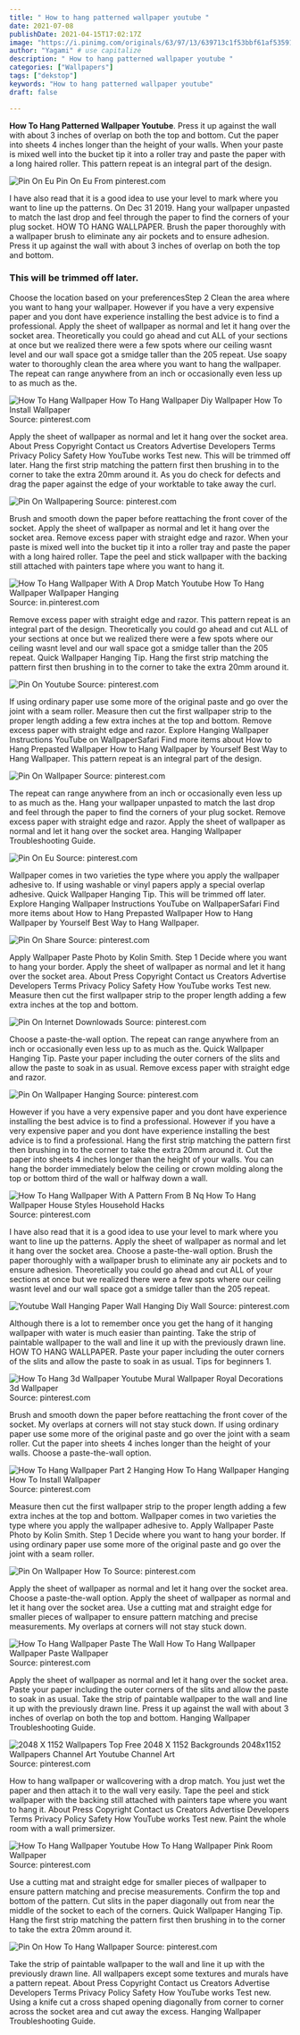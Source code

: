 ```yaml
---
title: " How to hang patterned wallpaper youtube "
date: 2021-07-08
publishDate: 2021-04-15T17:02:17Z
image: "https://i.pinimg.com/originals/63/97/13/639713c1f53bbf61af535914b3f41c7a.jpg"
author: "Yagami" # use capitalize
description: " How to hang patterned wallpaper youtube "
categories: ["Wallpapers"]
tags: ["dekstop"]
keywords: "How to hang patterned wallpaper youtube"
draft: false

---
```



**How To Hang Patterned Wallpaper Youtube**. Press it up against the wall with about 3 inches of overlap on both the top and bottom. Cut the paper into sheets 4 inches longer than the height of your walls. When your paste is mixed well into the bucket tip it into a roller tray and paste the paper with a long haired roller. This pattern repeat is an integral part of the design.

![Pin On Eu](https://i.pinimg.com/originals/d7/16/20/d716202db2cf5989cc739896430b9b54.jpg "Pin On Eu")
Pin On Eu From pinterest.com


I have also read that it is a good idea to use your level to mark where you want to line up the patterns. On Dec 31 2019. Hang your wallpaper unpasted to match the last drop and feel through the paper to find the corners of your plug socket. HOW TO HANG WALLPAPER. Brush the paper thoroughly with a wallpaper brush to eliminate any air pockets and to ensure adhesion. Press it up against the wall with about 3 inches of overlap on both the top and bottom.

### This will be trimmed off later.

Choose the location based on your preferencesStep 2 Clean the area where you want to hang your wallpaper. However if you have a very expensive paper and you dont have experience installing the best advice is to find a professional. Apply the sheet of wallpaper as normal and let it hang over the socket area. Theoretically you could go ahead and cut ALL of your sections at once but we realized there were a few spots where our ceiling wasnt level and our wall space got a smidge taller than the 205 repeat. Use soapy water to thoroughly clean the area where you want to hang the wallpaper. The repeat can range anywhere from an inch or occasionally even less up to as much as the.


![How To Hang Wallpaper How To Hang Wallpaper Diy Wallpaper How To Install Wallpaper](https://i.pinimg.com/originals/38/e6/a3/38e6a3353a906981bc9e46e2f8af3143.jpg "How To Hang Wallpaper How To Hang Wallpaper Diy Wallpaper How To Install Wallpaper")
Source: pinterest.com

Apply the sheet of wallpaper as normal and let it hang over the socket area. About Press Copyright Contact us Creators Advertise Developers Terms Privacy Policy Safety How YouTube works Test new. This will be trimmed off later. Hang the first strip matching the pattern first then brushing in to the corner to take the extra 20mm around it. As you do check for defects and drag the paper against the edge of your worktable to take away the curl.

![Pin On Wallpapering](https://i.pinimg.com/originals/4c/a5/5b/4ca55b3474c48c2ac5a609cd6bdf90c8.jpg "Pin On Wallpapering")
Source: pinterest.com

Brush and smooth down the paper before reattaching the front cover of the socket. Apply the sheet of wallpaper as normal and let it hang over the socket area. Remove excess paper with straight edge and razor. When your paste is mixed well into the bucket tip it into a roller tray and paste the paper with a long haired roller. Tape the peel and stick wallpaper with the backing still attached with painters tape where you want to hang it.

![How To Hang Wallpaper With A Drop Match Youtube How To Hang Wallpaper Wallpaper Hanging](https://i.pinimg.com/originals/9a/6b/45/9a6b4577f6b8047ec483bd0bc9c0f737.png "How To Hang Wallpaper With A Drop Match Youtube How To Hang Wallpaper Wallpaper Hanging")
Source: in.pinterest.com

Remove excess paper with straight edge and razor. This pattern repeat is an integral part of the design. Theoretically you could go ahead and cut ALL of your sections at once but we realized there were a few spots where our ceiling wasnt level and our wall space got a smidge taller than the 205 repeat. Quick Wallpaper Hanging Tip. Hang the first strip matching the pattern first then brushing in to the corner to take the extra 20mm around it.

![Pin On Youtube](https://i.pinimg.com/originals/ce/53/94/ce5394f645c74623cbf8de156dcdb78f.jpg "Pin On Youtube")
Source: pinterest.com

If using ordinary paper use some more of the original paste and go over the joint with a seam roller. Measure then cut the first wallpaper strip to the proper length adding a few extra inches at the top and bottom. Remove excess paper with straight edge and razor. Explore Hanging Wallpaper Instructions YouTube on WallpaperSafari Find more items about How to Hang Prepasted Wallpaper How to Hang Wallpaper by Yourself Best Way to Hang Wallpaper. This pattern repeat is an integral part of the design.

![Pin On Wallpaper](https://i.pinimg.com/originals/04/e1/bf/04e1bf552abcb8e6c60e0d0651c20278.jpg "Pin On Wallpaper")
Source: pinterest.com

The repeat can range anywhere from an inch or occasionally even less up to as much as the. Hang your wallpaper unpasted to match the last drop and feel through the paper to find the corners of your plug socket. Remove excess paper with straight edge and razor. Apply the sheet of wallpaper as normal and let it hang over the socket area. Hanging Wallpaper Troubleshooting Guide.

![Pin On Eu](https://i.pinimg.com/originals/d7/16/20/d716202db2cf5989cc739896430b9b54.jpg "Pin On Eu")
Source: pinterest.com

Wallpaper comes in two varieties the type where you apply the wallpaper adhesive to. If using washable or vinyl papers apply a special overlap adhesive. Quick Wallpaper Hanging Tip. This will be trimmed off later. Explore Hanging Wallpaper Instructions YouTube on WallpaperSafari Find more items about How to Hang Prepasted Wallpaper How to Hang Wallpaper by Yourself Best Way to Hang Wallpaper.

![Pin On Share](https://i.pinimg.com/564x/d6/ae/b9/d6aeb9b8b75ee334d990bbb42db878b4.jpg "Pin On Share")
Source: pinterest.com

Apply Wallpaper Paste Photo by Kolin Smith. Step 1 Decide where you want to hang your border. Apply the sheet of wallpaper as normal and let it hang over the socket area. About Press Copyright Contact us Creators Advertise Developers Terms Privacy Policy Safety How YouTube works Test new. Measure then cut the first wallpaper strip to the proper length adding a few extra inches at the top and bottom.

![Pin On Internet Downlowads](https://i.pinimg.com/originals/7a/4f/c4/7a4fc4c1f4f8c22f0e73a524057c106f.jpg "Pin On Internet Downlowads")
Source: pinterest.com

Choose a paste-the-wall option. The repeat can range anywhere from an inch or occasionally even less up to as much as the. Quick Wallpaper Hanging Tip. Paste your paper including the outer corners of the slits and allow the paste to soak in as usual. Remove excess paper with straight edge and razor.

![Pin On Wallpaper Hanging](https://i.pinimg.com/564x/5b/18/a7/5b18a7835478b816cdfcbfb0a595d857.jpg "Pin On Wallpaper Hanging")
Source: pinterest.com

However if you have a very expensive paper and you dont have experience installing the best advice is to find a professional. However if you have a very expensive paper and you dont have experience installing the best advice is to find a professional. Hang the first strip matching the pattern first then brushing in to the corner to take the extra 20mm around it. Cut the paper into sheets 4 inches longer than the height of your walls. You can hang the border immediately below the ceiling or crown molding along the top or bottom third of the wall or halfway down a wall.

![How To Hang Wallpaper With A Pattern From B Nq How To Hang Wallpaper House Styles Household Hacks](https://i.pinimg.com/originals/85/bc/71/85bc719a5e5bbff9f1a50ec91e102645.jpg "How To Hang Wallpaper With A Pattern From B Nq How To Hang Wallpaper House Styles Household Hacks")
Source: pinterest.com

I have also read that it is a good idea to use your level to mark where you want to line up the patterns. Apply the sheet of wallpaper as normal and let it hang over the socket area. Choose a paste-the-wall option. Brush the paper thoroughly with a wallpaper brush to eliminate any air pockets and to ensure adhesion. Theoretically you could go ahead and cut ALL of your sections at once but we realized there were a few spots where our ceiling wasnt level and our wall space got a smidge taller than the 205 repeat.

![Youtube Wall Hanging Paper Wall Hanging Diy Wall](https://i.pinimg.com/564x/2c/3a/50/2c3a50b1657a9afff68739fee1c8d910.jpg "Youtube Wall Hanging Paper Wall Hanging Diy Wall")
Source: pinterest.com

Although there is a lot to remember once you get the hang of it hanging wallpaper with water is much easier than painting. Take the strip of paintable wallpaper to the wall and line it up with the previously drawn line. HOW TO HANG WALLPAPER. Paste your paper including the outer corners of the slits and allow the paste to soak in as usual. Tips for beginners 1.

![How To Hang 3d Wallpaper Youtube Mural Wallpaper Royal Decorations 3d Wallpaper](https://i.pinimg.com/originals/a9/7f/a2/a97fa2addfe8790d4ed95b65f7fdcd84.jpg "How To Hang 3d Wallpaper Youtube Mural Wallpaper Royal Decorations 3d Wallpaper")
Source: pinterest.com

Brush and smooth down the paper before reattaching the front cover of the socket. My overlaps at corners will not stay stuck down. If using ordinary paper use some more of the original paste and go over the joint with a seam roller. Cut the paper into sheets 4 inches longer than the height of your walls. Choose a paste-the-wall option.

![How To Hang Wallpaper Part 2 Hanging How To Hang Wallpaper Hanging How To Install Wallpaper](https://i.pinimg.com/originals/01/ca/d8/01cad827ec50f14abb64fc16650aa619.jpg "How To Hang Wallpaper Part 2 Hanging How To Hang Wallpaper Hanging How To Install Wallpaper")
Source: pinterest.com

Measure then cut the first wallpaper strip to the proper length adding a few extra inches at the top and bottom. Wallpaper comes in two varieties the type where you apply the wallpaper adhesive to. Apply Wallpaper Paste Photo by Kolin Smith. Step 1 Decide where you want to hang your border. If using ordinary paper use some more of the original paste and go over the joint with a seam roller.

![Pin On Wallpaper How To](https://i.pinimg.com/originals/92/ab/b7/92abb77aa125da944942890acd75fe44.jpg "Pin On Wallpaper How To")
Source: pinterest.com

Apply the sheet of wallpaper as normal and let it hang over the socket area. Choose a paste-the-wall option. Apply the sheet of wallpaper as normal and let it hang over the socket area. Use a cutting mat and straight edge for smaller pieces of wallpaper to ensure pattern matching and precise measurements. My overlaps at corners will not stay stuck down.

![How To Hang Wallpaper Paste The Wall How To Hang Wallpaper Wallpaper Paste Wallpaper](https://i.pinimg.com/originals/9b/6c/29/9b6c2901534f685c276a774efd93a900.jpg "How To Hang Wallpaper Paste The Wall How To Hang Wallpaper Wallpaper Paste Wallpaper")
Source: pinterest.com

Apply the sheet of wallpaper as normal and let it hang over the socket area. Paste your paper including the outer corners of the slits and allow the paste to soak in as usual. Take the strip of paintable wallpaper to the wall and line it up with the previously drawn line. Press it up against the wall with about 3 inches of overlap on both the top and bottom. Hanging Wallpaper Troubleshooting Guide.

![2048 X 1152 Wallpapers Top Free 2048 X 1152 Backgrounds 2048x1152 Wallpapers Channel Art Youtube Channel Art](https://i.pinimg.com/564x/ae/4a/a1/ae4aa1fafd949bca520fcf1b3e1edc5c.jpg "2048 X 1152 Wallpapers Top Free 2048 X 1152 Backgrounds 2048x1152 Wallpapers Channel Art Youtube Channel Art")
Source: pinterest.com

How to hang wallpaper or wallcovering with a drop match. You just wet the paper and then attach it to the wall very easily. Tape the peel and stick wallpaper with the backing still attached with painters tape where you want to hang it. About Press Copyright Contact us Creators Advertise Developers Terms Privacy Policy Safety How YouTube works Test new. Paint the whole room with a wall primersizer.

![How To Hang Wallpaper Youtube How To Hang Wallpaper Pink Room Wallpaper](https://i.pinimg.com/originals/a6/84/2f/a6842f0e2156dc1a8e129aa8f9f4b5e8.jpg "How To Hang Wallpaper Youtube How To Hang Wallpaper Pink Room Wallpaper")
Source: pinterest.com

Use a cutting mat and straight edge for smaller pieces of wallpaper to ensure pattern matching and precise measurements. Confirm the top and bottom of the pattern. Cut slits in the paper diagonally out from near the middle of the socket to each of the corners. Quick Wallpaper Hanging Tip. Hang the first strip matching the pattern first then brushing in to the corner to take the extra 20mm around it.

![Pin On How To Hang Wallpaper](https://i.pinimg.com/originals/63/97/13/639713c1f53bbf61af535914b3f41c7a.jpg "Pin On How To Hang Wallpaper")
Source: pinterest.com

Take the strip of paintable wallpaper to the wall and line it up with the previously drawn line. All wallpapers except some textures and murals have a pattern repeat. About Press Copyright Contact us Creators Advertise Developers Terms Privacy Policy Safety How YouTube works Test new. Using a knife cut a cross shaped opening diagonally from corner to corner across the socket area and cut away the excess. Hanging Wallpaper Troubleshooting Guide.

